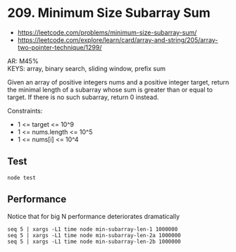 # 209. Minimum Size Subarray Sum

- https://leetcode.com/problems/minimum-size-subarray-sum/
- https://leetcode.com/explore/learn/card/array-and-string/205/array-two-pointer-technique/1299/

AR: M45%  
KEYS: array, binary search, sliding window, prefix sum  

Given an array of positive integers nums and a positive integer target, return the minimal length of a subarray whose sum is greater than or equal to target. If there is no such subarray, return 0 instead.

Constraints:

- 1 <= target <= 10^9
- 1 <= nums.length <= 10^5
- 1 <= nums[i] <= 10^4

## Test
```
node test
```

## Performance
Notice that for big N performance deteriorates dramatically
```
seq 5 | xargs -L1 time node min-subarray-len-1 1000000
seq 5 | xargs -L1 time node min-subarray-len-2a 1000000
seq 5 | xargs -L1 time node min-subarray-len-2b 1000000
```
